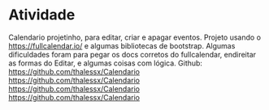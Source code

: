 # Atividade
Calendario projetinho, para editar, criar e apagar eventos.
Projeto usando o https://fullcalendar.io/ e algumas bibliotecas de bootstrap.
Algumas dificuldades foram para pegar os docs corretos do fullcalendar, endireitar as formas do Editar, e algumas coisas com lógica.
Github:
https://github.com/thalessx/Calendario
https://github.com/thalessx/Calendario
https://github.com/thalessx/Calendario
https://github.com/thalessx/Calendario
